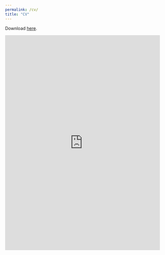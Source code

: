 ```yaml
---
permalink: /cv/
title: "CV"
---
```


Download [here](https://shanhuang-ec.github.io/assets/files/cv.pdf). <br/>


[//]: # (<iframe src="http://docs.google.com/gview?url=https://shanhuang-ec.github.io/assets/files/cv.pdf&embedded=true" style="width:718px; height:700px;" frameborder="0"></iframe>)

<iframe src="http://docs.google.com/gview?url=https://shanhuang-ec.github.io/assets/files/cv.pdf&embedded=true" style="width:100%; height:700px" frameborder="0"></iframe>

